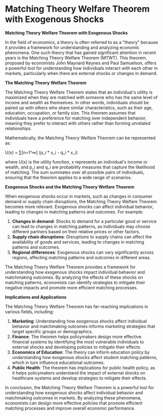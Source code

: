 # Matching Theory Welfare Theorem with Exogenous Shocks

**Matching Theory Welfare Theorem with Exogenous Shocks**

In the field of economics, a theory is often referred to as a "theory" because it provides a framework for understanding and analyzing economic phenomena. One such theory that has gained significant attention in recent years is the Matching Theory Welfare Theorem (MTWT). This theorem, proposed by economists John Maynard Keynes and Paul Samuelson, offers a powerful tool for understanding how individuals interact with each other in markets, particularly when there are external shocks or changes in demand.

**The Matching Theory Welfare Theorem**

The Matching Theory Welfare Theorem states that an individual's utility is maximized when they are matched with someone who has the same level of income and wealth as themselves. In other words, individuals should be paired up with others who share similar characteristics, such as their age, education, occupation, or family size. This theorem assumes that individuals have a preference for matching over independent behavior, meaning they prefer to interact with others rather than forming unrelated relationships.

Mathematically, the Matching Theory Welfare Theorem can be represented as:

U(x) = ∑[n=1^∞] (p_i \* x_i - q_i \* x_i)

where U(x) is the utility function, x represents an individual's income or wealth, and p_i and q_i are probability measures that capture the likelihood of matching. The sum summates over all possible pairs of individuals, ensuring that the theorem applies to a wide range of scenarios.

**Exogenous Shocks and the Matching Theory Welfare Theorem**

When exogenous shocks occur in markets, such as changes in consumer demand or supply chain disruptions, the Matching Theory Welfare Theorem becomes more relevant. Exogenous shocks can affect individual behavior, leading to changes in matching patterns and outcomes. For example:

1. **Changes in demand**: Shocks to demand for a particular good or service can lead to changes in matching patterns, as individuals may choose different partners based on their relative prices or other factors.
2. **Supply chain disruptions**: Disruptions to supply chains can affect the availability of goods and services, leading to changes in matching patterns and outcomes.
3. **Regional differences**: Exogenous shocks can vary significantly across regions, affecting matching patterns and outcomes in different areas.

The Matching Theory Welfare Theorem provides a framework for understanding how exogenous shocks impact individual behavior and matchmaking outcomes. By analyzing the effects of these shocks on matching patterns, economists can identify strategies to mitigate their negative impacts and promote more efficient matching processes.

**Implications and Applications**

The Matching Theory Welfare Theorem has far-reaching implications in various fields, including:

1. **Marketing**: Understanding how exogenous shocks affect individual behavior and matchmaking outcomes informs marketing strategies that target specific groups or demographics.
2. **Finance**: The theorem helps policymakers design more effective financial systems by identifying the most vulnerable individuals to external shocks and developing policies to mitigate their effects.
3. **Economics of Education**: The theory can inform education policy by understanding how exogenous shocks affect student matching patterns, which in turn influence educational outcomes.
4. **Public Health**: The theorem has implications for public health policy, as it helps policymakers understand the impact of external shocks on healthcare systems and develop strategies to mitigate their effects.

In conclusion, the Matching Theory Welfare Theorem is a powerful tool for understanding how exogenous shocks affect individual behavior and matchmaking outcomes in markets. By analyzing these phenomena, economists can design more effective policies that promote efficient matching processes and improve overall economic performance.
